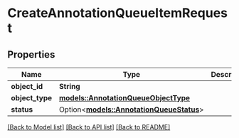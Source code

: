 # CreateAnnotationQueueItemRequest

## Properties

Name | Type | Description | Notes
------------ | ------------- | ------------- | -------------
**object_id** | **String** |  | 
**object_type** | [**models::AnnotationQueueObjectType**](AnnotationQueueObjectType.md) |  | 
**status** | Option<[**models::AnnotationQueueStatus**](AnnotationQueueStatus.md)> |  | [optional]

[[Back to Model list]](../README.md#documentation-for-models) [[Back to API list]](../README.md#documentation-for-api-endpoints) [[Back to README]](../README.md)


